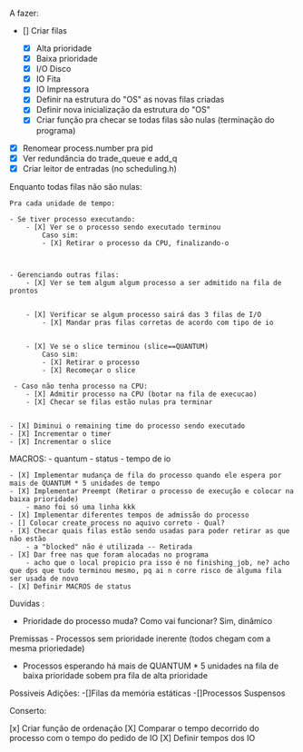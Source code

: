 A fazer:

- [] Criar filas

  - [x] Alta prioridade
  - [x] Baixa prioridade
  - [x] I/O Disco
  - [x] IO Fita
  - [x] IO Impressora
  - [x] Definir na estrutura do "OS" as novas filas criadas
  - [x] Definir nova inicialização da estrutura do "OS"
  - [X] Criar função pra checar se todas filas são nulas (terminação do programa)

- [x] Renomear process.number pra pid
- [x] Ver redundância do trade_queue e add_q
- [X] Criar leitor de entradas (no scheduling.h)

Enquanto todas filas não são nulas:

    Pra cada unidade de tempo:

    - Se tiver processo executando:
        - [X] Ver se o processo sendo executado terminou
            Caso sim:
            - [X] Retirar o processo da CPU, finalizando-o



    - Gerenciando outras filas:
        - [X] Ver se tem algum algum processo a ser admitido na fila de prontos


        - [X] Verificar se algum processo sairá das 3 filas de I/O
            - [X] Mandar pras filas corretas de acordo com tipo de io


        - [X] Ve se o slice terminou (slice==QUANTUM)
            Caso sim:
            - [X] Retirar o processo
            - [X] Recomeçar o slice

     - Caso não tenha processo na CPU:
        - [X] Admitir processo na CPU (botar na fila de execucao)
        - [X] Checar se filas estão nulas pra terminar


    - [X] Diminui o remaining time do processo sendo executado
    - [X] Incrementar o timer
    - [X] Incrementar o slice

MACROS: - quantum - status - tempo de io

    - [X] Implementar mudança de fila do processo quando ele espera por mais de QUANTUM * 5 unidades de tempo
    - [X] Implementar Preempt (Retirar o processo de execução e colocar na baixa prioridade)
        - mano foi só uma linha kkk
    - [X] Implementar diferentes tempos de admissão do processo
    - [] Colocar create_process no aquivo correto - Qual?
    - [X] Checar quais filas estão sendo usadas para poder retirar as que não estão
        - a "blocked" não é utilizada -- Retirada
    - [X] Dar free nas que foram alocadas no programa
        - acho que o local propicio pra isso é no finishing_job, ne? acho que dps que tudo terminou mesmo, pq ai n corre risco de alguma fila ser usada de novo
    - [X] Definir MACROS de status
Duvidas :

- Prioridade do processo muda? Como vai funcionar? Sim, dinâmico

Premissas - Processos sem prioridade inerente (todos chegam com a mesma prioriedade) 
- Processos esperando há mais de QUANTUM * 5 unidades na fila de baixa prioridade sobem pra fila de alta prioridade

Possiveis Adições:
    -[]Filas da memória estáticas
    -[]Processos Suspensos

Conserto:

[x] Criar função de ordenação
[X] Comparar o tempo decorrido do processo com o tempo do pedido de IO
[X] Definir tempos dos IO